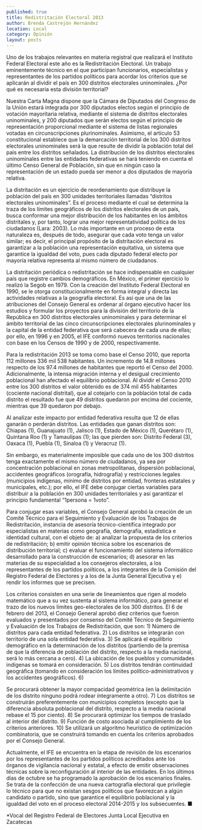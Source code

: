 ```yaml
---
published: true
title: Redistritación Electoral 2013
author: Brenda Castrejón Hernández
location: Local
category: Opinión
layout: posts
---
```


Uno de los trabajos relevantes en materia registral que realizará el Instituto Federal Electoral este año es la Redistritación Electoral. Un trabajo eminentemente técnico en el que participan funcionarios, especialistas y representantes de los partidos políticos para acordar los criterios que se aplicarán al dividir el país en 300 distritos electorales uninominales. ¿Por qué es necesaria esta división territorial?

Nuestra Carta Magna dispone que la Cámara de Diputados del Congreso de la Unión estará integrada por 300 diputados electos según el principio de votación mayoritaria relativa, mediante el sistema de distritos electorales uninominales, y 200 diputados que serán electos según el principio de representación proporcional mediante el sistema de listas regionales votadas en circunscripciones plurinominales. Asimismo, el artículo 53 constitucional establece que la demarcación territorial de los 300 distritos electorales uninominales será la que resulte de dividir la población total del país entre los distritos señalados. La distribución de los distritos electorales uninominales entre las entidades federativas se hará teniendo en cuenta el último Censo General de Población, sin que en ningún caso la representación de un estado pueda ser menor a dos diputados de mayoría relativa. 

La distritación es un ejercicio de reordenamiento que distribuye la población del país en 300 unidades territoriales llamadas “distritos electorales uninominales”. Es el proceso mediante el cual se determina la traza de los límites geográficos de los distritos electorales de un país, busca conformar una mejor distribución de los habitantes en los ámbitos distritales y, por tanto, lograr una mejor representatividad política de los ciudadanos (Lara: 2003). Lo más importante en un proceso de esta naturaleza es, después de todo, asegurar que cada voto tenga un valor similar; es decir, el principal propósito de la distritación electoral es garantizar a la población una representación equitativa, un sistema que garantice la igualdad del voto, pues cada diputado federal electo por mayoría relativa representa al mismo número de ciudadanos. 

La distritación periódica o redistritación se hace indispensable en cualquier país que registre cambios demográficos. En México, el primer ejercicio lo realizó la Segob en 1979. Con la creación del Instituto Federal Electoral en 1990, se le otorga constitucionalmente en forma integral y directa las actividades relativas a la geografía electoral. Es así que una de las atribuciones del Consejo General es ordenar al órgano ejecutivo hacer los estudios y formular los proyectos para la división del territorio de la República en 300 distritos electorales uninominales y para determinar el ámbito territorial de las cinco circunscripciones electorales plurinominales y la capital de la entidad federativa que será cabecera de cada una de ellas; por ello, en 1996 y en 2005, el IFE conformó nuevos territorios nacionales con base en los Censos de 1990 y de 2000, respectivamente.

Para la redistritación 2013 se toma como base el Censo 2010, que reporta 112 millones 336 mil 538 habitantes. Un incremento de 14.8 millones respecto de los 97.4 millones de habitantes que reportó el Censo del 2000. Adicionalmente, la intensa migración interna y el desigual crecimiento poblacional han afectado el equilibrio poblacional. Al dividir el Censo 2010 entre los 300 distritos el valor obtenido es de 374 mil 455 habitantes (cociente nacional distrital), que al cotejarlo con la población total de cada distrito el resultado fue que 49 distritos quedaron por encima del cociente, mientras que 39 quedaron por debajo. 

Al analizar este impacto por entidad federativa resulta que 12 de ellas ganarán o perderán distritos. Las entidades que ganan distritos son: Chiapas (1), Guanajuato (1), Jalisco (1), Estado de México (1), Querétaro (1), Quintana Roo (1) y Tamaulipas (1); las que pierden son: Distrito Federal (3), Oaxaca (1), Puebla (1), Sinaloa (1) y Veracruz (1).

Sin embargo, es materialmente imposible que cada uno de los 300 distritos tenga exactamente el mismo número de ciudadanos, ya sea por concentración poblacional en zonas metropolitanas, dispersión poblacional, accidentes geográficos (orografía, hidrografía) y restricciones legales (municipios indígenas, mínimo de distritos por entidad, fronteras estatales y municipales, etc.); por ello, el IFE debe conjugar ciertas variables para distribuir a la población en 300 unidades territoriales y así garantizar el principio fundamental “1persona = 1voto”.

Para conjugar esas variables, el Consejo General aprobó la creación de un Comité Técnico para el Seguimiento y Evaluación de los Trabajos de Redistritación, instancia de asesoría técnico-científica integrado por especialistas en materias como geografía, demografía, estadística e identidad cultural, con el objeto de: a) analizar la propuesta de los criterios de redistritación; b) emitir opinión técnica sobre los escenarios de distribución territorial; c) evaluar el funcionamiento del sistema informático desarrollado para la construcción de escenarios; d) asesorar en las materias de su especialidad a los consejeros electorales, a los representantes de los partidos políticos, a los integrantes de la Comisión del Registro Federal de Electores y a los de la Junta General Ejecutiva y e) rendir los informes que se precisen.

Los criterios consisten en una serie de lineamientos que rigen al modelo matemático que a su vez sustenta al sistema informático, para generar el trazo de los nuevos límites geo-electorales de los 300 distritos. El 6 de febrero del 2013, el Consejo General aprobó diez criterios que fueron evaluados y presentados por consenso del Comité Técnico de Seguimiento y Evaluación de los Trabajos de Redistritación, que son: 1) Número de distritos para cada entidad federativa. 2) Los distritos se integrarán con territorio de una sola entidad federativa. 3) Se aplicará el equilibrio demográfico en la determinación de los distritos (partiendo de la premisa de que la diferencia de población del distrito, respecto a la media nacional, será lo más cercana a cero). 4) La ubicación de los pueblos y comunidades indígenas se tomará en consideración. 5) Los distritos tendrán continuidad geográfica (tomando en consideración los límites político-administrativos y los accidentes geográficos). 6) 

Se procurará obtener la mayor compacidad geométrica (en la delimitación de los distrito ninguno podrá rodear íntegramente a otro). 7) Los distritos se construirán preferentemente con municipios completos (excepto que la diferencia absoluta poblacional del distrito, respecto a la media nacional rebase el 15 por ciento). 8) Se procurará optimizar los tiempos de traslado al interior del distrito. 9) Función de costo asociada al cumplimiento de los criterios anteriores. 10) Se utilizará un algoritmo heurístico de optimización combinatoria, que se construirá tomando en cuenta los criterios aprobados por el Consejo General.

Actualmente, el IFE se encuentra en la etapa de revisión de los escenarios por los representantes de los partidos políticos acreditados ante los órganos de vigilancia nacional y estatal, a efecto de emitir observaciones técnicas sobre la reconfiguración al interior de las entidades. En los últimos días de octubre se ha programado la aprobación de los escenarios finales. Se trata de la confección de una nueva cartografía electoral que privilegie lo técnico para que no existan sesgos políticos que favorezcan a algún candidato o partido, sino que garantice el equilibrio poblacional y la igualdad del voto en el proceso electoral 2014-2015 y los subsecuentes. ■

*Vocal del Registro Federal de Electores
Junta Local Ejecutiva en Zacatecas
